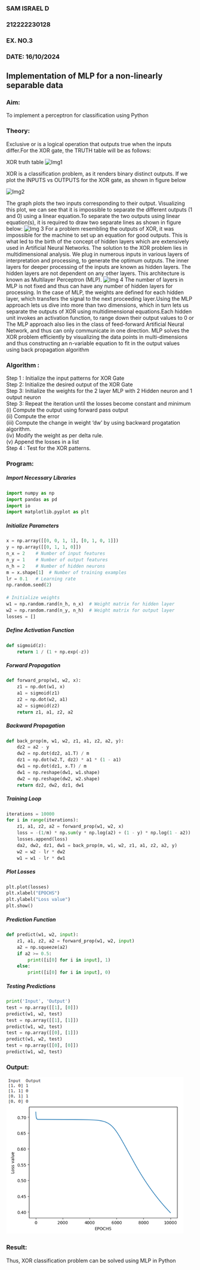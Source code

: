 <H3>SAM ISRAEL D</H3>
<H3>212222230128</H3>
<H3>EX. NO.3</H3>
<H3>DATE: 16/10/2024</H3>
<H2 aligh = center> Implementation of MLP for a non-linearly separable data</H2>
<h3>Aim:</h3>
To implement a perceptron for classification using Python
<H3>Theory:</H3>
Exclusive or is a logical operation that outputs true when the inputs differ.For the XOR gate, the TRUTH table will be as follows:

XOR truth table
![Img1](https://user-images.githubusercontent.com/112920679/195774720-35c2ed9d-d484-4485-b608-d809931a28f5.gif)

XOR is a classification problem, as it renders binary distinct outputs. If we plot the INPUTS vs OUTPUTS for the XOR gate, as shown in figure below

![Img2](https://user-images.githubusercontent.com/112920679/195774898-b0c5886b-3d58-4377-b52f-73148a3fe54d.gif)

The graph plots the two inputs corresponding to their output. Visualizing this plot, we can see that it is impossible to separate the different outputs (1 and 0) using a linear equation.To separate the two outputs using linear equation(s), it is required to draw two separate lines as shown in figure below:
![Img 3](https://user-images.githubusercontent.com/112920679/195775012-74683270-561b-4a3a-ac62-cf5ddfcf49ca.gif)
For a problem resembling the outputs of XOR, it was impossible for the machine to set up an equation for good outputs. This is what led to the birth of the concept of hidden layers which are extensively used in Artificial Neural Networks. The solution to the XOR problem lies in multidimensional analysis. We plug in numerous inputs in various layers of interpretation and processing, to generate the optimum outputs.
The inner layers for deeper processing of the inputs are known as hidden layers. The hidden layers are not dependent on any other layers. This architecture is known as Multilayer Perceptron (MLP).
![Img 4](https://user-images.githubusercontent.com/112920679/195775183-1f64fe3d-a60e-4998-b4f5-abce9534689d.gif)
The number of layers in MLP is not fixed and thus can have any number of hidden layers for processing. In the case of MLP, the weights are defined for each hidden layer, which transfers the signal to the next proceeding layer.Using the MLP approach lets us dive into more than two dimensions, which in turn lets us separate the outputs of XOR using multidimensional equations.Each hidden unit invokes an activation function, to range down their output values to 0 or The MLP approach also lies in the class of feed-forward Artificial Neural Network, and thus can only communicate in one direction. MLP solves the XOR problem efficiently by visualizing the data points in multi-dimensions and thus constructing an n-variable equation to fit in the output values using back propagation algorithm

<h3>Algorithm :</H3>

Step 1 : Initialize the input patterns for XOR Gate<BR>
Step 2: Initialize the desired output of the XOR Gate<BR>
Step 3: Initialize the weights for the 2 layer MLP with 2 Hidden neuron  and 1 output neuron<BR>
Step 3: Repeat the  iteration  until the losses become constant and  minimum<BR>
    (i)  Compute the output using forward pass output<BR>
    (ii) Compute the error<BR>
	(iii) Compute the change in weight ‘dw’ by using backward progatation algorithm. <BR>
    (iv) Modify the weight as per delta rule.<BR>
    (v)  Append the losses in a list <BR>
Step 4 : Test for the XOR patterns.

<H3>Program:</H3>
<h5>Import Necessary Libraries</h5>

```python
import numpy as np
import pandas as pd
import io
import matplotlib.pyplot as plt
```
<h5>Initialize Parameters</h5>

```python
x = np.array([[0, 0, 1, 1], [0, 1, 0, 1]])
y = np.array([[0, 1, 1, 0]])
n_x = 2    # Number of input features
n_y = 1    # Number of output features
n_h = 2    # Number of hidden neurons
m = x.shape[1]  # Number of training examples
lr = 0.1   # Learning rate
np.random.seed(2)

# Initialize weights
w1 = np.random.rand(n_h, n_x)  # Weight matrix for hidden layer
w2 = np.random.rand(n_y, n_h)  # Weight matrix for output layer
losses = []
```
<h5>Define Activation Function</h5>

```python
def sigmoid(z):
    return 1 / (1 + np.exp(-z))
```
<h5>Forward Propagation</h5>

```python
def forward_prop(w1, w2, x):
    z1 = np.dot(w1, x)
    a1 = sigmoid(z1)
    z2 = np.dot(w2, a1)
    a2 = sigmoid(z2)
    return z1, a1, z2, a2
```
<h5>Backward Propagation</h5>

```python
def back_prop(m, w1, w2, z1, a1, z2, a2, y):
    dz2 = a2 - y
    dw2 = np.dot(dz2, a1.T) / m
    dz1 = np.dot(w2.T, dz2) * a1 * (1 - a1)
    dw1 = np.dot(dz1, x.T) / m
    dw1 = np.reshape(dw1, w1.shape)
    dw2 = np.reshape(dw2, w2.shape)
    return dz2, dw2, dz1, dw1
```
<h5>Training Loop</h5>

```python
iterations = 10000
for i in range(iterations):
    z1, a1, z2, a2 = forward_prop(w1, w2, x)
    loss = -(1/m) * np.sum(y * np.log(a2) + (1 - y) * np.log(1 - a2))
    losses.append(loss)
    da2, dw2, dz1, dw1 = back_prop(m, w1, w2, z1, a1, z2, a2, y)
    w2 = w2 - lr * dw2
    w1 = w1 - lr * dw1
```
<h5>Plot Losses</h5>

```python
plt.plot(losses)
plt.xlabel("EPOCHS")
plt.ylabel("Loss value")
plt.show()
```
<h5>Prediction Function</h5>

```python
def predict(w1, w2, input):
    z1, a1, z2, a2 = forward_prop(w1, w2, input)
    a2 = np.squeeze(a2)
    if a2 >= 0.5:
        print([i[0] for i in input], 1)
    else:
        print([i[0] for i in input], 0)
```
<h5>Testing Predictions</h5>

```python
print('Input', 'Output')
test = np.array([[1], [0]])
predict(w1, w2, test)
test = np.array([[1], [1]])
predict(w1, w2, test)
test = np.array([[0], [1]])
predict(w1, w2, test)
test = np.array([[0], [0]])
predict(w1, w2, test)
```


<H3>Output:</H3>

![image](./images/s1.png)

<H3> Result:</H3>
Thus, XOR classification problem can be solved using MLP in Python 
